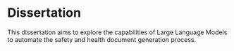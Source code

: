 # Dissertation
This dissertation aims to explore the capabilities of Large Language Models to automate the safety and health document generation process.
